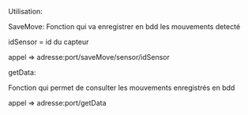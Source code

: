 Utilisation: 

SaveMove:
Fonction qui va enregistrer en bdd les mouvements detecté

idSensor = id du capteur

appel => adresse:port/saveMove/sensor/idSensor

getData: 

Fonction qui permet de consulter les mouvements enregistrés en bdd

appel => adresse:port/getData

